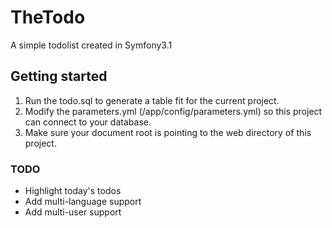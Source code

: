 # TheTodo
A simple todolist created in Symfony3.1

## Getting started
1. Run the todo.sql to generate a table fit for the current project.
2. Modify the parameters.yml (/app/config/parameters.yml) so this project can connect to your database.
3. Make sure your document root is pointing to the web directory of this project.

### TODO
- Highlight today's todos
- Add multi-language support
- Add multi-user support
